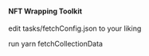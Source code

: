 #### NFT Wrapping Toolkit 

edit tasks/fetchConfig.json  to your liking 


run  yarn fetchCollectionData 




